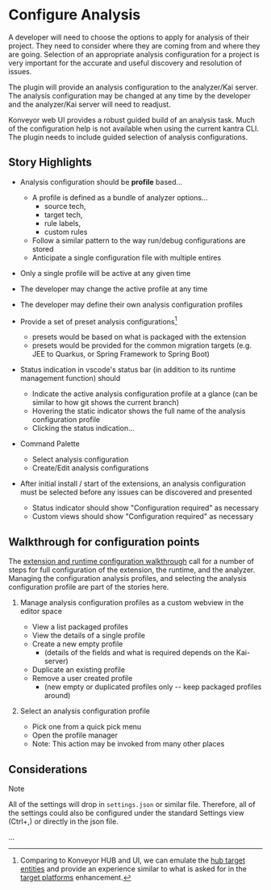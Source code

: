 # Configure Analysis

A developer will need to choose the options to apply for analysis of their project.  They need to consider where they are coming from and where they are going.  Selection of an appropriate analysis configuration for a project is very important for the accurate and useful discovery and resolution of issues.

The plugin will provide an analysis configuration to the analyzer/Kai server.  The analysis configuration may be changed at any time by the developer and the analyzer/Kai server will need to readjust.

Konveyor web UI provides a robust guided build of an analysis task.  Much of the configuration help is not available when using the current kantra CLI.  The plugin needs to include guided selection of analysis configurations.


## Story Highlights
  - Analysis configuration should be __profile__ based...
    - A profile is defined as a bundle of analyzer options...
      - source tech,
      - target tech,
      - rule labels,
      - custom rules
    - Follow a similar pattern to the way run/debug configurations are stored
    - Anticipate a single configuration file with multiple entires

  - Only a single profile will be active at any given time

  - The developer may change the active profile at any time

  - The developer may define their own analysis configuration profiles

  - Provide a set of preset analysis configurations[^1]
    - presets would be based on what is packaged with the extension
    - presets would be provided for the common migration targets (e.g. JEE to Quarkus, or Spring Framework to Spring Boot)

  - Status indication in vscode's status bar (in addition to its runtime management function) should
    - Indicate the active analysis configuration profile at a glance (can be similar to how git shows the current branch)
    - Hovering the static indicator shows the full name of the analysis configuration profile
    - Clicking the status indication...

  - Command Palette
    - Select analysis configuration
    - Create/Edit analysis configurations

  - After initial install / start of the extensions, an analysis configuration must be selected before any issues can be discovered and presented
    - Status indicator should show "Configuration required" as necessary
    - Custom views should show "Configuration required" as necessary


## Walkthrough for configuration points

The [extension and runtime configuration walkthrough](./01-configuration_and_runtime_support.md#walkthrough-for-configuration-points) call for a number of steps for full configuration of the extension, the runtime, and the analyzer.  Managing the configuration analysis profiles, and selecting the analysis configuration profile are part of the stories here.

  1. <a href="manage"></a>Manage analysis configuration profiles as a custom webview in the editor space
      - View a list packaged profiles
      - View the details of a single profile
      - Create a new empty profile
        - (details of the fields and what is required depends on the Kai-server)
      - Duplicate an existing profile
      - Remove a user created profile
        - (new empty or duplicated profiles only -- keep packaged profiles around)

  2. <a href="select"></a>Select an analysis configuration profile
      - Pick one from a quick pick menu
      - Open the profile manager
      - Note: This action may be invoked from many other places


## Considerations
> [!NOTE]
> All of the settings will drop in `settings.json` or similar file.  Therefore, all of the settings could also be configured under the standard Settings view (Ctrl+,) or directly in the json file.

...

[^1]: Comparing to Konveyor HUB and UI, we can emulate the [hub target entities](https://github.com/konveyor/tackle2-hub/blob/6b050e7be9e651f12e9c64b2b685a856f8e1e970/api/target.go#L237-L247) and provide an experience similar to what is asked for in the [target platforms](https://github.com/konveyor/enhancements/tree/master/enhancements/archetype-target-platforms) enhancement.


